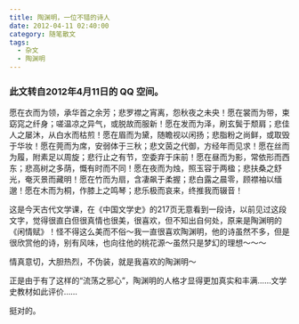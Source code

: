 ```yaml
---
title: 陶渊明，一位不错的诗人
date: 2012-04-11 02:40:00
category: 随笔散文
tags:
  - 杂文
  - 陶渊明
---
```


### 此文转自2012年4月11日的 QQ 空间。

愿在衣而为领，承华首之余芳；悲罗襟之宵离，怨秋夜之未央！愿在裳而为带，束窈窕之纤身；嗟温凉之异气，或脱故而服新！愿在发而为泽，刷玄鬓于颓肩；悲佳人之屡沐，从白水而枯煎！愿在眉而为黛，随瞻视以闲扬；悲脂粉之尚鲜，或取毁于华妆！愿在莞而为席，安弱体于三秋；悲文茵之代御，方经年而见求！愿在丝而为履，附素足以周旋；悲行止之有节，空委弃于床前！愿在昼而为影，常依形而西东；悲高树之多荫，慨有时而不同！愿在夜而为烛，照玉容于两楹；悲扶桑之舒光，奄灭景而藏明！愿在竹而为扇，含凄飙于柔握；悲白露之晨零，顾襟袖以缅邈！愿在木而为桐，作膝上之鸣琴；悲乐极而哀来，终推我而辍音！

<!--more-->

这是今天古代文学课，在《中国文学史》的217页无意看到一段诗，以前见过这段文字，觉得很直白但很真情也很美，很喜欢，但不知出自何处，原来是陶渊明的《闲情赋》！怪不得这么美而不俗～我一直很喜欢陶渊明，他的诗虽然不多，但是很欣赏他的诗，别有风味，也向往他的桃花源～虽然只是梦幻的理想～～～

情真意切，大胆热烈，不伪装，就是我喜欢的陶渊明～

正是由于有了这样的“流荡之邪心”，陶渊明的人格才显得更加真实和丰满……文学史教材如此评价……

挺对的。
